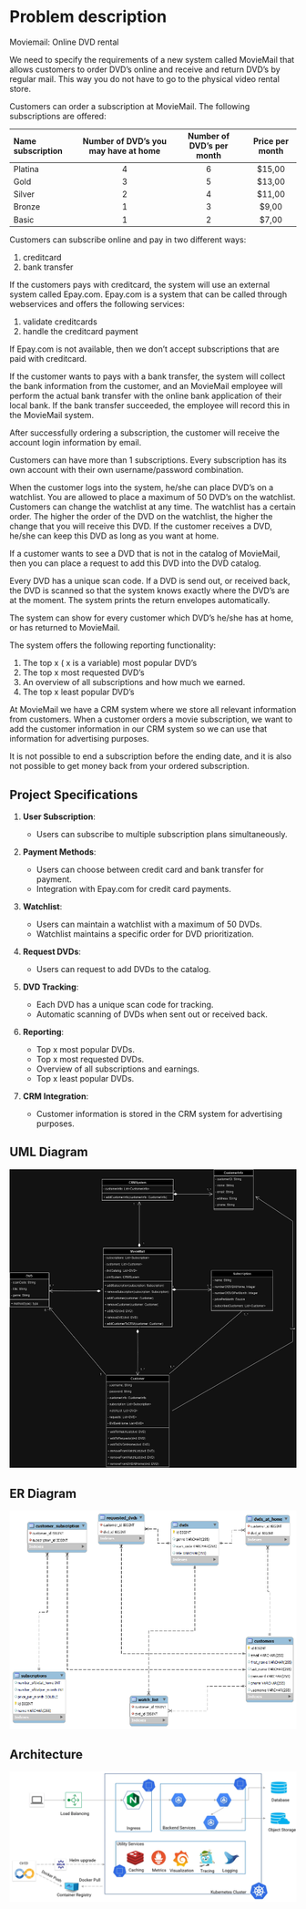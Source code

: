 # Problem description

Moviemail: Online DVD rental

We need to specify the requirements of a new system called MovieMail that allows customers to order DVD’s online and receive and return DVD’s by regular mail. This way you do not have to go to the physical video rental store.

Customers can order a subscription at MovieMail. The following subscriptions are offered:

|Name subscription |Number of DVD’s you may have at home |Number of DVD’s per month |Price per month |
| :- | :-: | :-: | :-: |
|Platina |4 |6 |$15,00  |
|Gold |3 |5 |$13,00  |
|Silver |2 |4 |$11,00  |
|Bronze |1 |3 |$9,00  |
|Basic |1 |2 |$7,00  |

Customers can subscribe online and pay in two different ways:

1. creditcard
1. bank transfer

If the customers pays with creditcard, the system will use an external system called Epay.com. Epay.com is a system that can be called through webservices and offers the following services:

1. validate creditcards
1. handle the creditcard payment

If Epay.com is not available, then we don’t accept subscriptions that are paid with creditcard.

If the customer wants to pays with a bank transfer, the system will collect the bank information from the customer, and an MovieMail employee will perform the actual bank transfer with the online bank application of their local bank. If the bank transfer succeeded, the employee will record this in the MovieMail system.

After successfully ordering a subscription, the customer will receive the account login information by email.

Customers can have more than 1 subscriptions. Every subscription has its own account with their own username/password combination.

When the customer logs into the system, he/she can place DVD’s on a watchlist. You are allowed to place a maximum of 50 DVD’s on the watchlist. Customers can change the watchlist at any time. The watchlist has a certain order. The higher the order of the DVD on the watchlist, the higher the change that you will receive this DVD. If the customer receives a DVD, he/she can keep this DVD as long as you want at home.

If a customer wants to see a DVD that is not in the catalog of MovieMail, then you can place a request to add this DVD into the DVD catalog.

Every DVD has a unique scan code. If a DVD is send out, or received back, the DVD is scanned so that the system knows exactly where the DVD’s are at the moment. The system prints the return envelopes automatically.

The system can show for every customer which DVD’s he/she has at home, or has returned to MovieMail.

The system offers the following reporting functionality:  

1. The top x ( x is a variable) most popular DVD’s
1. The top x most requested DVD’s  
1. An overview of all subscriptions and how much we earned.
1. The top x least popular DVD’s

At MovieMail we have a CRM system where we store all relevant information from customers. When a customer orders a movie subscription, we want to add the customer information in our CRM system so we can use that information for advertising purposes.

It is not possible to end a subscription before the ending date, and it is also not possible to get money back from your ordered subscription.

## Project Specifications

1. **User Subscription**:
   - Users can subscribe to multiple subscription plans simultaneously.

2. **Payment Methods**:
   - Users can choose between credit card and bank transfer for payment.
   - Integration with Epay.com for credit card payments.

3. **Watchlist**:
   - Users can maintain a watchlist with a maximum of 50 DVDs.
   - Watchlist maintains a specific order for DVD prioritization.

4. **Request DVDs**:
   - Users can request to add DVDs to the catalog.

5. **DVD Tracking**:
   - Each DVD has a unique scan code for tracking.
   - Automatic scanning of DVDs when sent out or received back.

6. **Reporting**:
   - Top x most popular DVDs.
   - Top x most requested DVDs.
   - Overview of all subscriptions and earnings.
   - Top x least popular DVDs.

7. **CRM Integration**:
   - Customer information is stored in the CRM system for advertising purposes.

## UML Diagram

![alt text](screenshots/UML.jpg)

## ER Diagram

![alt text](screenshots/ER-diagram.png)

## Architecture

![alt text](screenshots/architecture.webp)